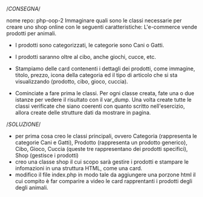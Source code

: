 /*CONSEGNA*/

nome repo: php-oop-2
Immaginare quali sono le classi necessarie per creare uno shop online con le seguenti caratteristiche:
L'e-commerce vende prodotti per animali.
- I prodotti sono categorizzati, le categorie sono Cani o Gatti.
- I prodotti saranno oltre al cibo, anche giochi, cucce, etc.
- Stampiamo delle card contenenti i dettagli dei prodotti, come immagine, titolo, prezzo, icona della categoria ed il tipo di       articolo che si sta visualizzando (prodotto, cibo, gioco, cuccia).

- Cominciate a fare prima le classi. Per ogni classe creata, fate una o due istanze per vedere il risultato con il var_dump. Una volta create tutte le classi verificate che siano coerenti con quanto scritto nell'esercizio, allora create delle strutture dati da mostrare in pagina.

/*SOLUZIONE*/
- per prima cosa creo le classi principali, ovvero Categoria (rappresenta le categorie Cani e Gatti), Prodotto (rappresenta un prodotto generico), Cibo, Gioco, Cuccia (queste tre rappresentano dei prodotti specifici), Shop (gestisce i prodotti)
- creo una classe shop il cui scopo sarà gestire i prodotti e stampare le infomazioni in una struttura HTML, come una card.
- modifico il file index.php in modo tale da aggiungere una porzone html il cui compito è far comparire a video le card rapprentanti i prodotti degli degli animali.
